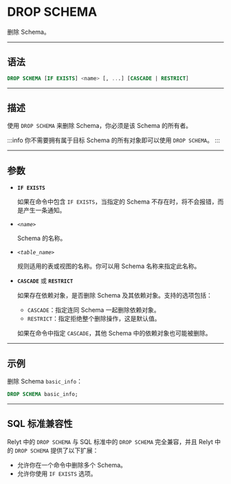 DROP SCHEMA
=====

删除 Schema。


---

语法
--------

```sql
DROP SCHEMA [IF EXISTS] <name> [, ...] [CASCADE | RESTRICT]
```


---

描述
--------

使用 `DROP SCHEMA` 来删除 Schema，你必须是该 Schema 的所有者。

:::info
你不需要拥有属于目标 Schema 的所有对象即可以使用 `DROP SCHEMA`。
:::

---

参数
----------

- **`IF EXISTS`**

    如果在命令中包含 `IF EXISTS`，当指定的 Schema 不存在时，将不会报错，而是产生一条通知。

- *`<name>`*

    Schema 的名称。

- *`<table_name>`*

    规则适用的表或视图的名称。你可以用 Schema 名称来指定此名称。

- **`CASCADE`** 或 **`RESTRICT`**

    如果存在依赖对象，是否删除 Schema 及其依赖对象。支持的选项包括：

    - `CASCADE`：指定连同 Schema 一起删除依赖对象。
    - `RESTRICT`：指定拒绝整个删除操作，这是默认值。

    如果在命令中指定 `CASCADE`，其他 Schema 中的依赖对象也可能被删除。


---

示例
--------

删除 Schema `basic_info`：

```sql
DROP SCHEMA basic_info;
```

---

SQL 标准兼容性
-------------

Relyt 中的 `DROP SCHEMA` 与 SQL 标准中的 `DROP SCHEMA` 完全兼容，并且 Relyt 中的 `DROP SCHEMA` 提供了以下扩展：

- 允许你在一个命令中删除多个 Schema。
- 允许你使用 `IF EXISTS` 选项。
